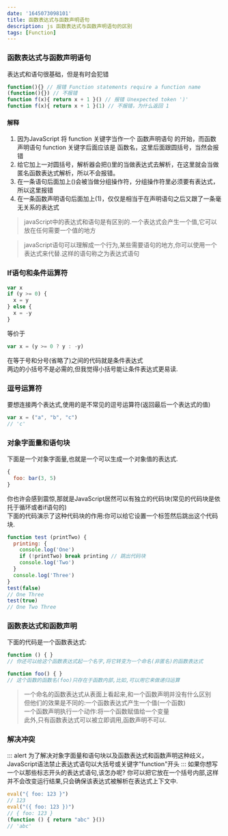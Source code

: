 ```yaml
---
date: '1645073098101'
title: 函数表达式与函数声明语句
description: js 函数表达式与函数声明语句的区别
tags: [Function]
---
```

### 函数表达式与函数声明语句
表达式和语句很基础，但是有时会犯错
```javascript
function(){} // 报错 Function statements require a function name
(function(){}) // 不报错
function f(x){ return x + 1 }() // 报错 Unexpected token ')'
function f(x){ return x + 1 }(1) // 不报错，为什么返回 1
```
#### 解释
1. 因为JavaScript 将 function 关键字当作一个 函数声明语句 的开始，而函数声明语句 function 关键字后面应该是 函数名，这里后面跟圆括号，当然会报错
2. 给它加上一对圆括号，解析器会把()里的当做表达式去解析，在这里就会当做匿名函数表达式解析，所以不会报错。
3. 在一条语句后面加上()会被当做分组操作符，分组操作符里必须要有表达式，所以这里报错
4. 在一条函数声明语句后面加上(1)，仅仅是相当于在声明语句之后又跟了一条毫无关系的表达式

> javaScript中的表达式和语句是有区别的.一个表达式会产生一个值,它可以放在任何需要一个值的地方

> javaScript语句可以理解成一个行为,某些需要语句的地方,你可以使用一个表达式来代替.这样的语句称之为表达式语句
### If语句和条件运算符 
```javascript
var x
if (y >= 0) { 
  x = y
} else { 
  x = -y
} 
```
等价于
```javascript
var x = (y >= 0 ? y : -y)
```
在等于号和分号(省略了)之间的代码就是条件表达式  
两边的小括号不是必需的,但我觉得小括号能让条件表达式更易读.

### 逗号运算符 
 要想连接两个表达式,使用的是不常见的逗号运算符(返回最后一个表达式的值) 
```javascript
var x = ("a", "b", "c")
// 'c' 
```
### 对象字面量和语句块
下面是一个对象字面量,也就是一个可以生成一个对象值的表达式. 
```javascript
{ 
  foo: bar(3, 5) 
} 
```
你也许会感到震惊,那就是JavaScript居然可以有独立的代码块(常见的代码块是依托于循环或者if语句的)  
下面的代码演示了这种代码块的作用:你可以给它设置一个标签然后跳出这个代码块. 
```javascript
function test (printTwo) {
  printing: {
    console.log('One')
    if (!printTwo) break printing // 跳出代码块
    console.log('Two')
  }
  console.log('Three')
}
test(false) 
// One Three 
test(true) 
// One Two Three
```
### 函数表达式和函数声明
下面的代码是一个函数表达式: 
```javascript
function () { }
// 你还可以给这个函数表达式起一个名字,将它转变为一个命名(非匿名)的函数表达式
```
```javascript
function foo() { }
// 这个函数的函数名(foo)只存在于函数内部,比如,可以用它来做递归运算
```
> 一个命名的函数表达式从表面上看起来,和一个函数声明并没有什么区别  
但他们的效果是不同的:一个函数表达式产生一个值(一个函数)  
一个函数声明执行一个动作:将一个函数赋值给一个变量  
此外,只有函数表达式可以被立即调用,函数声明不可以. 
### 解决冲突
::: alert
为了解决对象字面量和语句块以及函数表达式和函数声明这种歧义，JavaScript语法禁止表达式语句以大括号或关键字"function"开头
:::
如果你想写一个以那些标志开头的表达式语句,该怎办呢? 你可以把它放在一个括号内部,这样并不会改变运行结果,只会确保该表达式被解析在表达式上下文中.
```javascript
eval("{ foo: 123 }") 
// 123 
eval("({ foo: 123 })") 
// { foo: 123 } 
(function () { return "abc" }()) 
// 'abc' 
```
